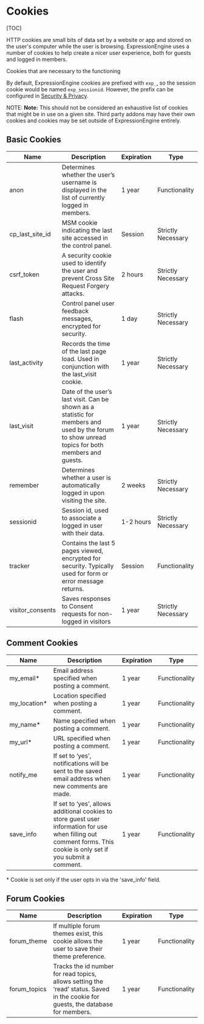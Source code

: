 <!--
    This source file is part of the open source project
    ExpressionEngine User Guide (https://github.com/ExpressionEngine/ExpressionEngine-User-Guide)

    @link      https://expressionengine.com/
    @copyright Copyright (c) 2003-2019, EllisLab Corp. (https://ellislab.com)
    @license   https://expressionengine.com/license Licensed under Apache License, Version 2.0
-->

# Cookies

[TOC]

HTTP cookies are small bits of data set by a website or app and stored on the user's computer while the user is browsing. ExpressionEngine uses a number of cookies to help create a nicer user experience, both for guests and logged in members.

Cookies that are necessary to the functioning

By default, ExpressionEngine cookies are prefixed with `exp_`, so the session cookie would be named `exp_sessionid`. However, the prefix can be configured in [Security & Privacy](control-panel/settings/security-privacy.md).

NOTE: **Note:** This should not be considered an exhaustive list of cookies that might be in use on a given site. Third party addons may have their own cookies and cookies may be set outside of ExpressionEngine entirely.

## Basic Cookies

| Name             | Description                                                                                                                                     | Expiration | Type               |
| ---------------- | ----------------------------------------------------------------------------------------------------------------------------------------------- | ---------- | ------------------ |
| anon             | Determines whether the user’s username is displayed in the list of currently logged in members.                                                 | 1 year     | Functionality      |
| cp_last_site_id  | MSM cookie indicating the last site accessed in the control panel.                                                                              | Session    | Strictly Necessary |
| csrf_token       | A security cookie used to identify the user and prevent Cross Site Request Forgery attacks.                                                     | 2 hours    | Strictly Necessary |
| flash            | Control panel user feedback messages, encrypted for security.                                                                                   | 1 day      | Strictly Necessary |
| last_activity    | Records the time of the last page load. Used in conjunction with the last_visit cookie.                                                         | 1 year     | Strictly Necessary |
| last_visit       | Date of the user’s last visit. Can be shown as a statistic for members and used by the forum to show unread topics for both members and guests. | 1 year     | Strictly Necessary |
| remember         | Determines whether a user is automatically logged in upon visiting the site.                                                                    | 2 weeks    | Strictly Necessary |
| sessionid        | Session id, used to associate a logged in user with their data.                                                                                 | 1-2 hours  | Strictly Necessary |
| tracker          | Contains the last 5 pages viewed, encrypted for security. Typically used for form or error message returns.                                     | Session    | Functionality      |
| visitor_consents | Saves responses to Consent requests for non-logged in visitors                                                                                  | 1 year     | Strictly Necessary |

## Comment Cookies

| Name          | Description                                                                                                                                                         | Expiration | Type          |
| ------------- | ------------------------------------------------------------------------------------------------------------------------------------------------------------------- | ---------- | ------------- |
| my_email\*    | Email address specified when posting a comment.                                                                                                                     | 1 year     | Functionality |
| my_location\* | Location specified when posting a comment.                                                                                                                          | 1 year     | Functionality |
| my_name\*     | Name specified when posting a comment.                                                                                                                              | 1 year     | Functionality |
| my_url\*      | URL specified when posting a comment.                                                                                                                               | 1 year     | Functionality |
| notify_me     | If set to ‘yes’, notifications will be sent to the saved email address when new comments are made.                                                                  | 1 year     | Functionality |
| save_info     | If set to ‘yes’, allows additional cookies to store guest user information for use when filling out comment forms. This cookie is only set if you submit a comment. | 1 year     | Functionality |

\* Cookie is set only if the user opts in via the 'save_info' field.

## Forum Cookies

| Name         | Description                                                                                                                       | Expiration | Type          |
| ------------ | --------------------------------------------------------------------------------------------------------------------------------- | ---------- | ------------- |
| forum_theme  | If multiple forum themes exist, this cookie allows the user to save their theme preference.                                       | 1 year     | Functionality |
| forum_topics | Tracks the id number for read topics, allows setting the ‘read’ status. Saved in the cookie for guests, the database for members. | 1 year     | Functionality |
